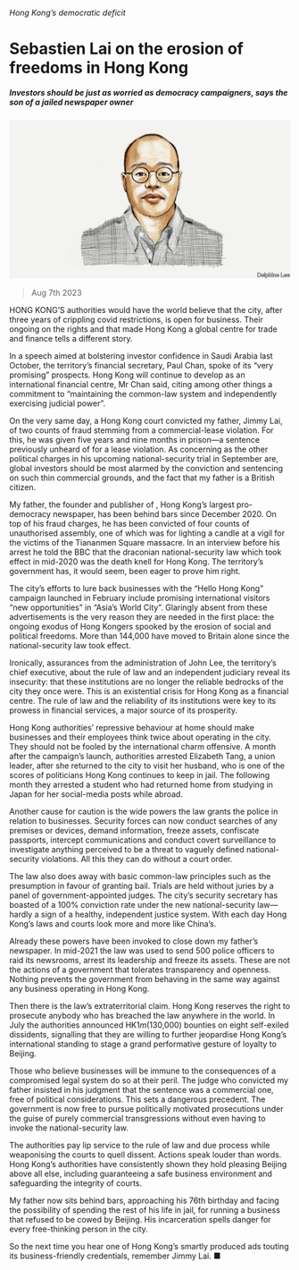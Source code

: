 ###### Hong Kong’s democratic deficit

# Sebastien Lai on the erosion of freedoms in Hong Kong 

##### Investors should be just as worried as democracy campaigners, says the son of a jailed newspaper owner 

![image](images/20230812_BID001.jpg) 

> Aug 7th 2023 

HONG KONG’S authorities would have the world believe that the city, after three years of crippling covid restrictions, is open for business. Their ongoing  on the rights and  that made Hong Kong a global centre for trade and finance tells a different story.

In a speech aimed at bolstering investor confidence in Saudi Arabia last October, the territory’s financial secretary, Paul Chan, spoke of its “very promising” prospects. Hong Kong will continue to develop as an international financial centre, Mr Chan said, citing among other things a commitment to “maintaining the common-law system and independently exercising judicial power”.

On the very same day, a Hong Kong court convicted my father, Jimmy Lai, of two counts of fraud stemming from a commercial-lease violation. For this, he was given five years and nine months in prison—a sentence previously unheard of for a lease violation. As concerning as the other political charges in his upcoming national-security trial in September are, global investors should be most alarmed by the conviction and sentencing on such thin commercial grounds, and the fact that my father is a British citizen.

My father, the founder and publisher of , Hong Kong’s largest pro-democracy newspaper, has been behind bars since December 2020. On top of his fraud charges, he has been convicted of four counts of unauthorised assembly, one of which was for lighting a candle at a vigil for the victims of the Tiananmen Square massacre. In an interview before his arrest he told the BBC that the draconian national-security law which took effect in mid-2020 was the death knell for Hong Kong. The territory’s government has, it would seem, been eager to prove him right.

The city’s efforts to lure back businesses with the “Hello Hong Kong” campaign launched in February include promising international visitors “new opportunities” in “Asia’s World City”. Glaringly absent from these advertisements is the very reason they are needed in the first place: the ongoing exodus of Hong Kongers spooked by the erosion of social and political freedoms. More than 144,000 have moved to Britain alone since the national-security law took effect.

Ironically, assurances from the administration of John Lee, the territory’s chief executive, about the rule of law and an independent judiciary reveal its insecurity: that these institutions are no longer the reliable bedrocks of the city they once were. This is an existential crisis for Hong Kong as a financial centre. The rule of law and the reliability of its institutions were key to its prowess in financial services, a major source of its prosperity. 

Hong Kong authorities’ repressive behaviour at home should make businesses and their employees think twice about operating in the city. They should not be fooled by the international charm offensive. A month after the campaign’s launch, authorities arrested Elizabeth Tang, a union leader, after she returned to the city to visit her husband, who is one of the scores of politicians Hong Kong continues to keep in jail. The following month they arrested a student who had returned home from studying in Japan for her social-media posts while abroad.

Another cause for caution is the wide powers the law grants the police in relation to businesses. Security forces can now conduct searches of any premises or devices, demand information, freeze assets, confiscate passports, intercept communications and conduct covert surveillance to investigate anything perceived to be a threat to vaguely defined national-security violations. All this they can do without a court order. 

The law also does away with basic common-law principles such as the presumption in favour of granting bail. Trials are held without juries by a panel of government-appointed judges. The city’s security secretary has boasted of a 100% conviction rate under the new national-security law—hardly a sign of a healthy, independent justice system. With each day Hong Kong’s laws and courts look more and more like China’s.

Already these powers have been invoked to close down my father’s newspaper. In mid-2021 the law was used to send 500 police officers to raid its newsrooms, arrest its leadership and freeze its assets. These are not the actions of a government that tolerates transparency and openness. Nothing prevents the government from behaving in the same way against any business operating in Hong Kong.

Then there is the law’s extraterritorial claim. Hong Kong reserves the right to prosecute anybody who has breached the law anywhere in the world. In July the authorities announced HK$1m ($130,000) bounties on eight self-exiled dissidents, signalling that they are willing to further jeopardise Hong Kong’s international standing to stage a grand performative gesture of loyalty to Beijing. 

Those who believe businesses will be immune to the consequences of a compromised legal system do so at their peril. The judge who convicted my father insisted in his judgment that the sentence was a commercial one, free of political considerations. This sets a dangerous precedent. The government is now free to pursue politically motivated prosecutions under the guise of purely commercial transgressions without even having to invoke the national-security law.

The authorities pay lip service to the rule of law and due process while weaponising the courts to quell dissent. Actions speak louder than words. Hong Kong’s authorities have consistently shown they hold pleasing Beijing above all else, including guaranteeing a safe business environment and safeguarding the integrity of courts. 

My father now sits behind bars, approaching his 76th birthday and facing the possibility of spending the rest of his life in jail, for running a business that refused to be cowed by Beijing. His incarceration spells danger for every free-thinking person in the city. 

So the next time you hear one of Hong Kong’s smartly produced ads touting its business-friendly credentials, remember Jimmy Lai. ■


